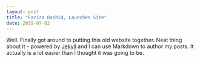 ```yaml
---
layout: post
title: "Fariza Rashid, Launches Site"
date: 2019-07-02 
---
```


Well. Finally got around to putting this old website together. Neat thing about it - powered by [Jekyll](http://jekyllrb.com) and I can use Markdown to author my posts. It actually is a lot easier than I thought it was going to be.
